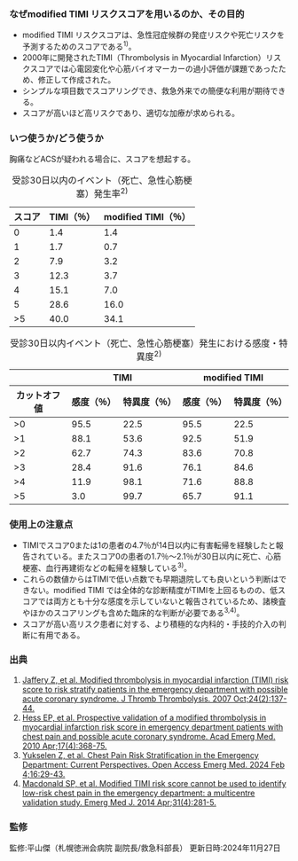 ### なぜmodified TIMI リスクスコアを用いるのか、その目的

* modified TIMI リスクスコアは、急性冠症候群の発症リスクや死亡リスクを予測するためのスコアである<sup>1)</sup>。  
* 2000年に開発されたTIMI（Thrombolysis in Myocardial Infarction）リスクスコアでは心電図変化や心筋バイオマーカーの過小評価が課題であったため、修正して作成された。  
* シンプルな項目数でスコアリングでき、救急外来での簡便な利用が期待できる。  
* スコアが高いほど高リスクであり、適切な加療が求められる。

### いつ使うか/どう使うか

胸痛などACSが疑われる場合に、スコアを想起する。

<table>
  <caption>
    受診30日以内のイベント（死亡、急性心筋梗塞）発生率<sup>2)</sup>
  </caption>
  <thead>
    <tr>
      <th>スコア</th>
      <th>TIMI（％）</th>
      <th>modified TIMI（％）</th>
    </tr>
  </thead>
  <tbody>
    <tr>
      <td>0</td>
      <td>1.4</td>
      <td>1.4</td>
    </tr>
    <tr>
      <td>1</td>
      <td>1.7</td>
      <td>0.7</td>
    </tr>
    <tr>
      <td>2</td>
      <td>7.9</td>
      <td>3.2</td>
    </tr>
    <tr>
      <td>3</td>
      <td>12.3</td>
      <td>3.7</td>
    </tr>
    <tr>
      <td>4</td>
      <td>15.1</td>
      <td>7.0</td>
    </tr>
    <tr>
      <td>5</td>
      <td>28.6</td>
      <td>16.0</td>
    </tr>
    <tr>
      <td>>5</td>
      <td>40.0</td>
      <td>34.1</td>
    </tr>
  </tbody>
</table>

<table>
  <caption>
    受診30日以内イベント（死亡、急性心筋梗塞）発生における感度・特異度<sup>2)</sup>
  </caption>
  <thead>
    <tr>
      <th></th>
      <th colspan="2">TIMI</th>
      <th colspan="2">modified TIMI</th>
    </tr>
    <tr>
      <th>カットオフ値</th>
      <th>感度（％）</th>
      <th>特異度（％）</th>
      <th>感度（％）</th>
      <th>特異度（％）</th>
    </tr>
  </thead>
  <tbody>
    <tr>
      <td>>0</td>
      <td>95.5</td>
      <td>22.5</td>
      <td>95.5</td>
      <td>22.5</td>
    </tr>
    <tr>
      <td>>1</td>
      <td>88.1</td>
      <td>53.6</td>
      <td>92.5</td>
      <td>51.9</td>
    </tr>
    <tr>
      <td>>2</td>
      <td>62.7</td>
      <td>74.3</td>
      <td>83.6</td>
      <td>70.8</td>
    </tr>
    <tr>
      <td>>3</td>
      <td>28.4</td>
      <td>91.6</td>
      <td>76.1</td>
      <td>84.6</td>
    </tr>
    <tr>
      <td>>4</td>
      <td>11.9</td>
      <td>98.1</td>
      <td>71.6</td>
      <td>88.8</td>
    </tr>
    <tr>
      <td>>5</td>
      <td>3.0</td>
      <td>99.7</td>
      <td>65.7</td>
      <td>91.1</td>
    </tr>
  </tbody>
</table>

### 使用上の注意点

* TIMIでスコア0または1の患者の4.7％が14日以内に有害転帰を経験したと報告されている。またスコア0の患者の1.7％〜2.1％が30日以内に死亡、心筋梗塞、血行再建術などの転帰を経験している<sup>3)</sup>。  
* これらの数値からはTIMIで低い点数でも早期退院しても良いという判断はできない。modified TIMI では全体的な診断精度がTIMIを上回るものの、低スコアでは両方とも十分な感度を示していないと報告されているため、諸検査やほかのスコアリングも含めた臨床的な判断が必要である<sup>3,4)</sup>。  
* スコアが高い高リスク患者に対する、より積極的な内科的・手技的介入の判断に有用である。

### 出典

1. [Jaffery Z, et al. Modified thrombolysis in myocardial infarction (TIMI) risk score to risk stratify patients in the emergency department with possible acute coronary syndrome. J Thromb Thrombolysis. 2007 Oct;24(2):137-44.](https://pubmed.ncbi.nlm.nih.gov/17318424/)  
2. [Hess EP, et al. Prospective validation of a modified thrombolysis in myocardial infarction risk score in emergency department patients with chest pain and possible acute coronary syndrome. Acad Emerg Med. 2010 Apr;17(4):368-75.](https://pubmed.ncbi.nlm.nih.gov/20370775/)  
3. [Yukselen Z, et al. Chest Pain Risk Stratification in the Emergency Department: Current Perspectives. Open Access Emerg Med. 2024 Feb 4;16:29-43.](https://pubmed.ncbi.nlm.nih.gov/38343728/)  
4. [Macdonald SP, et al. Modified TIMI risk score cannot be used to identify low-risk chest pain in the emergency department: a multicentre validation study. Emerg Med J. 2014 Apr;31(4):281-5.](https://pubmed.ncbi.nlm.nih.gov/23576231/)

### 監修
監修:平山傑（札幌徳洲会病院 副院長/救急科部長）
更新日時:2024年11月27日